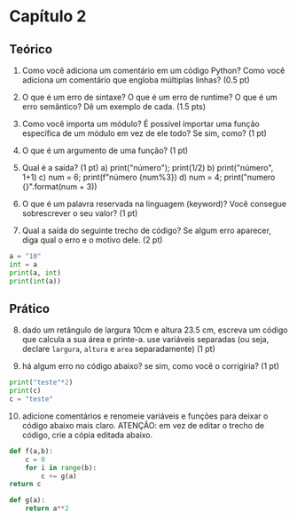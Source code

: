 # Capítulo 2


## Teórico
1. Como você adiciona um comentário em um código Python? Como você adiciona um comentário que engloba múltiplas linhas? (0.5 pt)

2. O que é um erro de sintaxe? O que é um erro de runtime? O que é um erro semântico? Dê um exemplo de cada. (1.5 pts)

3. Como você importa um módulo? É possível importar uma função específica de um módulo em vez de ele todo? Se sim, como? (1 pt)

4. O que é um argumento de uma função? (1 pt)

5. Qual é a saída? (1 pt)
	a) print("número"); print(1/2)
	b) print("número", 1+1)
	c) num = 6; print(f"número {num%3})
	d) num = 4; print("numero {}".format(num + 3))

6. O que é um palavra reservada na linguagem (keyword)? Você consegue sobrescrever o seu valor? (1 pt)

7. Qual a saída do seguinte trecho de código? Se algum erro aparecer, diga qual o erro e o motivo dele. (2 pt)
```python
a = "10"
int = a
print(a, int)
print(int(a))
```

## Prático
8. dado um retângulo de largura 10cm e altura 23.5 cm, escreva um código que calcula a sua área e printe-a. use variáveis separadas (ou seja, declare `largura`, `altura` e `area` separadamente) (1 pt)

9. há algum erro no código abaixo? se sim, como você o corrigiria? (1 pt)

```python
print("teste"*2)
print(c)
c = "teste"
```

10. adicione comentários e renomeie variáveis e funções para deixar o código abaixo mais claro. ATENÇÃO: em vez de editar o trecho de código, crie a cópia editada abaixo.
```python
def f(a,b):
	c = 0
	for i in range(b):
		c += g(a)
return c

def g(a):
	return a**2
```
